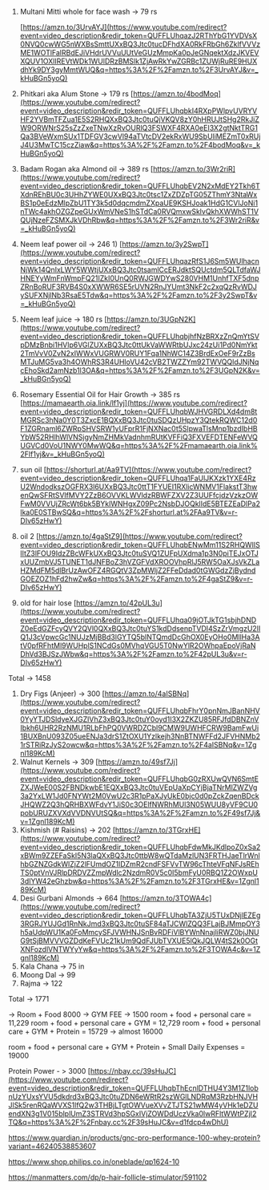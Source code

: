 
1) Multani Mitti whole for face wash -> 79 rs

	[https://amzn.to/3UrvAYJ](https://www.youtube.com/redirect?event=video_description&redir_token=QUFFLUhqazJ2RThYbG1YVDVsX0NVQ0cwWG5nWXBsSmttUXxBQ3Jtc0tucDFhdXA0RkFRbGh6ZklfVVVzME1WOTlFalRBdEJiVHdrUVVuUUtVeGUzMmpKa0pJeGNqektXdzJKVEVXQUV1OXlIREVtWDk1WUlDRzBMSlk1ZjAwRkYwZGRBc1ZUWjRuRE9HUXdhYk9DY3gyMmtWUQ&q=https%3A%2F%2Famzn.to%2F3UrvAYJ&v=_kHuBGn5yoQ)

2) Phitkari aka Alum Stone -> 179 rs
		[https://amzn.to/4bodMoq](https://www.youtube.com/redirect?event=video_description&redir_token=QUFFLUhqbkI4RXpPWlpvUVRYVHF2YVBmTFZua1E5S2RHQXxBQ3Jtc0tuQjVKQV8zY0hHRUJtSHg2RkJiZW9ORWNrS25sZzZxeTNwXzRvOURlQ3FSWXF4RXA0eEI3X2gtNktTRG1Qa3BVeWxmSUx1TDFGV3cwVl94aTVtcDV2ekRxWU9SbUliMEZmT0xRUjJ4U3MwTC15czZiaw&q=https%3A%2F%2Famzn.to%2F4bodMoq&v=_kHuBGn5yoQ)
3) Badam Rogan aka Almond oil -> 389 rs
		 [https://amzn.to/3Wr2riR](https://www.youtube.com/redirect?event=video_description&redir_token=QUFFLUhqbEV2N2xMdEY2Tkh6TXdnREhBU0c3UHhZYWE0UXxBQ3Jtc0tsc1ZxZDZpTG05ZThmY3NtaWxBS1p0eEdzMlpZbU1TY3k5d0dqcmdmZXpaUE9KSHJoak1HdG1CVlJoNi1nTWc4akhOZGZpeGUxWmVNeS1hSTdCa0RVQmxwSklvQkhXWWhST1VQUjNzeFZSMXJkVDhRbw&q=https%3A%2F%2Famzn.to%2F3Wr2riR&v=_kHuBGn5yoQ)
4) Neem leaf power oil -> 246
		1) [https://amzn.to/3y2SwpT](https://www.youtube.com/redirect?event=video_description&redir_token=QUFFLUhqazRfS1J6Sm5WUlhacnNjWk14QnIxLWY5WWtjUXxBQ3Jtc0tsamlCcERJdktSQUctdm5QLTdfaWJHNEYyWmFnWmpFQ21IZkI0UnQ0RWJGWDYwS280VHM1UnhfTXF5dnpZRnBoRUF3RVB4S0xXWWR6SE5rUVN2RnJYUmt3NkF2c2xqQzRvWDJySUFXNjlNb3RsaE5Tdw&q=https%3A%2F%2Famzn.to%2F3y2SwpT&v=_kHuBGn5yoQ)
5) Neem leaf juice -> 180 rs
		[https://amzn.to/3UGpN2K](https://www.youtube.com/redirect?event=video_description&redir_token=QUFFLUhqbjhfNzBRXzZnQmYtSVpDMzBnbi1HVlp6VGlZUXxBQ3Jtc0ttUkVaWWRtbUJxc24zUi1Pd0NmYkt2TmVvV0ZvN2xIWWxVUGRWV0RUY1Fqa1NhWC14Z3BrdExOeF9rZzBsMTJuMG5va3h4OWhRS3R4UHloVU42cVB2TWZZYm92TWVQQldJNjNqcEhoSkd2amNzb1l3OA&q=https%3A%2F%2Famzn.to%2F3UGpN2K&v=_kHuBGn5yoQ)
6) Rosemary Essential Oil for Hair Growth -> 385 rs
		[https://mamaearth.oia.link/lf1yj](https://www.youtube.com/redirect?event=video_description&redir_token=QUFFLUhqbWJHVGRDLXd4dm8tMGRSc3hNa0Y0T3ZxcE1BQXxBQ3Jtc0tuSDQzUHpzY3QtekRQWC12d0F1ZGRnaml6ZWRpSHVSRW1yUFprR1FjNXNac0t5SlpwaTlsMnp1bzdIbHBYbW52RHlhWlVNSjgyNmZHMkVadnhmRUtKVFFiQ3FXVEFDTENFeWVQUGVCd0VoU1NWY0MwWQ&q=https%3A%2F%2Fmamaearth.oia.link%2Flf1yj&v=_kHuBGn5yoQ)
7) sun oil
	   [https://shorturl.at/Aa9TV](https://www.youtube.com/redirect?event=video_description&redir_token=QUFFLUhqa1FaUlJKXzk1YXE4RzU2WndodkszOGFRX3l6UXxBQ3Jtc0ttT1FYUEI1RXlicWNMV1FlakstT3hwenQwSFRtSVlfMVY2ZzB6OVVKLWVldzRBWFZXV2Z3UUFfcjdzVzkzOWFwM0VVUjZRcWt6bk5BYklWNHgxZ09Pc2NsbDJOQklIdE5BTEZEaDlPa2lka0E0STBwSQ&q=https%3A%2F%2Fshorturl.at%2FAa9TV&v=r-DIv65zHwY)
 8) oil 2
		 [https://amzn.to/4gaStZ9](https://www.youtube.com/redirect?event=video_description&redir_token=QUFFLUhqbENwMm11S2RHQWlISlItZ3lFOU9IdzZBcWFkUXxBQ3Jtc0tuSVQ1ZUFpUXdma1p3N0piTEJxOTJxUUZmbVJ5TUNET1dJNFBoZ3hVZGFVdXROOVhpRlJ5RW5OaXJsVkZLaHZMdFM5dlBrUzAwOFZ4RGQtV3ZpMWljZ2FFeDdad0tGWGdzZjBydndGOEZOZ1hFd2hwZw&q=https%3A%2F%2Famzn.to%2F4gaStZ9&v=r-DIv65zHwY)
 9) old for hair lose
		 [https://amzn.to/42pUL3u](https://www.youtube.com/redirect?event=video_description&redir_token=QUFFLUhqa09jOTJkTG1sbjhDNDZ0eEdGZFcyQVY2QVl0QXxBQ3Jtc0tuYS1kdDdsenpTVDI4SzZrVmgzU2lIQ1J3cVpwcGc1NUJzMjBBd3lGYTQ5blNTQmdDcGhOX0EyOHo0MllHa3AtV0pfRFhtMl9WUHplS1NCdGs0MVhqVGU5T0NwYlR2OWhpaEpoVjRaNDhVd3BJSzJWbw&q=https%3A%2F%2Famzn.to%2F42pUL3u&v=r-DIv65zHwY)
		 

		

Total -> 1458

1) Dry Figs (Anjeer) -> 300
		[https://amzn.to/4aISBNq](https://www.youtube.com/redirect?event=video_description&redir_token=QUFFLUhqbFhrY0pnNmJBanNHV0YyYTJDSldyeXJGZlVhZ3xBQ3Jtc0tuY0oyd1I3X2ZKZU85RFJfdDBNZnVIbkh6UHR2RzNMU1RLbFhPQ0VWRDZCbl9CMW9UWHFCRW9BamFwUi1BUXBnU093Z05ueENJa3drS1ZtOXU1Yzlkejh3NnBTNWFFd2JFVHNMb21rSTRiRzJyS2owcw&q=https%3A%2F%2Famzn.to%2F4aISBNq&v=1Zgnl189KcM)
2) Walnut Kernels -> 309
		[https://amzn.to/49sf7Jj](https://www.youtube.com/redirect?event=video_description&redir_token=QUFFLUhqbG0zRXUwQVN6SmtEZXJWeE00S2FBNDkwbE1EQXxBQ3Jtc0tuVEpUaXpCYjBjaTNrMlZWZVg3a2YxLW1Jd0FNYWt2M0VwU2c3R1pPaXJyUkE0bjc0d0pZckZqenBDckJHQWZ2Q3hQRHBXWFdvY1JiS0c3OElfNWRhMUl3N05WUU8yVF9CU0pobURUZXVXdVVDNVUtSQ&q=https%3A%2F%2Famzn.to%2F49sf7Jj&v=1Zgnl189KcM)
3)  Kishmish (# Raisins) -> 202
		[https://amzn.to/3TGrxHE](https://www.youtube.com/redirect?event=video_description&redir_token=QUFFLUhqbFdwMkJKdlpoZ0xSa2xBWm9ZZEFaSkI5N3laQXxBQ3Jtc0ttbW8wQTdaMzlUN3FRTHJaeTlrWnlhbGZNZGdkWlZjZ2lFUmdOZ1lDZmR2cndFSFVvTW96cThteVFqNFJsREhTS0ptVnVJRlpDRDVZZmpWdlc2NzdmR0V5c0I5bmFyU0RBQ1Z2OWxpU3dIYW42eGhzbw&q=https%3A%2F%2Famzn.to%2F3TGrxHE&v=1Zgnl189KcM)
4) Desi Gurbani Almonds -> 664
		[https://amzn.to/3TOWA4c](https://www.youtube.com/redirect?event=video_description&redir_token=QUFFLUhqbTA3ZjU5TUxDNjlEZEg3RGRJYUJGd1RnNkJmd3xBQ3Jtc0tuSF84aTJCWlZQQ3FLajBJMmpOY3h5aUdpWU1Ka0FoMmcySFJVWHNJSnBvRDFiVlBYWnNnajliRWZ0bjJNUG9tSjBMVVVGZDdKeFVUc21kUm9QdFJUbTVXUE5lQkJQLW4tS2k0OGtXNFozdlVNTWYyYw&q=https%3A%2F%2Famzn.to%2F3TOWA4c&v=1Zgnl189KcM)
5) Kala Chana -> 75 in 
6) Moong Dal -> 99
7) Rajma -> 122


Total -> 1771

-> Room + Food 8000 
-> GYM FEE -> 1500
room + food + personal care = 11,229
room + food + personal care + GYM = 12,729
room + food + personal care + GYM + Protein = 15729 -> almost 16000

room + food + personal care + GYM + Protein + Small Daily Expenses = 19000

Protein Power - > 3000
[https://nbay.cc/39sHuJC](https://www.youtube.com/redirect?event=video_description&redir_token=QUFFLUhqbThEcnlDTHU4Y3M1Z1lobnUzYUxsYVU5dkdrd3xBQ3Jtc0tuZDN6eWRtR2szWGlLNDRqM3RzbHNJVHJlSk5renRQaWVXS1lfQ2w3THBjLTgtOWVueXVvZTJTS21wMW4yVHk1eDZUendXN3g1V015blplUmZ3STRVd3hpSGxIVjZOWDdUczVka0lwRFltWWtPZjI2TQ&q=https%3A%2F%2Fnbay.cc%2F39sHuJC&v=d1fdcp4wDhU)

https://www.guardian.in/products/gnc-pro-performance-100-whey-protein?variant=46240538853607


https://www.shop.philips.co.in/oneblade/qp1624-10

https://manmatters.com/dp/p-hair-follicle-stimulator/591102







	

		
		
